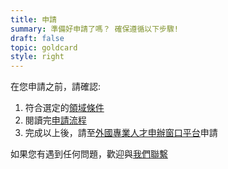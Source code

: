 ```yaml
---
title: 申請
summary: 準備好申請了嗎？ 確保遵循以下步驟!
draft: false
topic: goldcard
style: right
---
```

在您申請之前，請確認:

1. 符合選定的[領域條件](https://goldcard.nat.gov.tw/zh/qualification/)
2. 閱讀完[申請流程](/zh/application/)
3. 完成以上後，請至[](https://coa.immigration.gov.tw/coa-frontend/four-in-one/entry/golden-card)[外國專業人才申辦窗口平台](https://coa.immigration.gov.tw/coa-frontend/four-in-one/entry/golden-card)申請

如果您有遇到任何問題，歡迎與[我們聯繫](/zh/help-desk/)